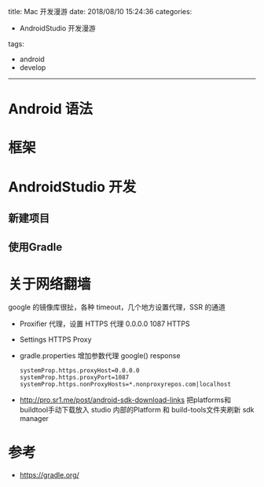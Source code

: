 title: Mac 开发漫游
date: 2018/08/10 15:24:36
categories:

- AndroidStudio 开发漫游

tags:

-  android
-  develop 

---

# Android 语法



# 框架



# AndroidStudio 开发

## 新建项目

## 使用Gradle



# 关于网络翻墙

google 的镜像库很扯，各种 timeout，几个地方设置代理，SSR 的通道

* Proxifier 代理，设置 HTTPS 代理 0.0.0.0 1087 HTTPS

* Settings HTTPS Proxy

* gradle.properties 增加参数代理 google() response

  ```
  systemProp.https.proxyHost=0.0.0.0
  systemProp.https.proxyPort=1087
  systemProp.https.nonProxyHosts=*.nonproxyrepos.com|localhost
  ```

* http://pro.sr1.me/post/android-sdk-download-links 把platforms和 buildtool手动下载放入 studio 内部的Platform 和 build-tools文件夹刷新 sdk manager

# 参考

* https://gradle.org/